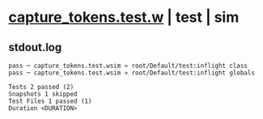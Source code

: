 # [capture_tokens.test.w](../../../../../tests/valid/capture_tokens.test.w) | test | sim

## stdout.log
```log
pass ─ capture_tokens.test.wsim » root/Default/test:inflight class  
pass ─ capture_tokens.test.wsim » root/Default/test:inflight globals

Tests 2 passed (2)
Snapshots 1 skipped
Test Files 1 passed (1)
Duration <DURATION>
```

